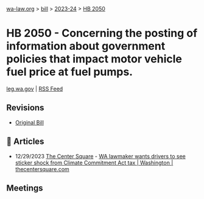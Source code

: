 [wa-law.org](/) > [bill](/bill/) > [2023-24](/bill/2023-24/) > [HB 2050](/bill/2023-24/hb/2050/)

# HB 2050 - Concerning the posting of information about government policies that impact motor vehicle fuel price at fuel pumps.
[leg.wa.gov](https://app.leg.wa.gov/billsummary?BillNumber=2050&Year=2023&Initiative=false) | [RSS Feed](./rss.xml)

## Revisions
* [Original Bill](1/)

## 📰 Articles
* 12/29/2023 [The Center Square](/org/the_center_square/) - [WA lawmaker wants drivers to see sticker shock from Climate Commitment Act tax | Washington | thecentersquare.com](https://www.thecentersquare.com/washington/article_6f8ef5ba-a688-11ee-b4fb-8fc689c7c344.html#:~:text=House%20Bill%202050)

## Meetings